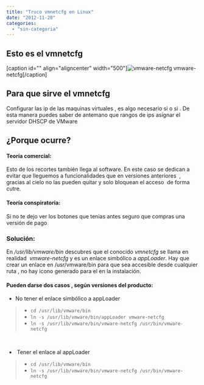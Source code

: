 ```yaml
---
title: "Truco vmnetcfg en Linux"
date: "2012-11-20"
categories: 
  - "sin-categoria"
---
```


## Esto es el vmnetcfg

\[caption id="" align="aligncenter" width="500"\]![vmware-netcfg](images/8202482721_b5e1de6ebd.jpg "vmware-netcfg") vmware-netcfg\[/caption\]

## Para que sirve el vmnetcfg

Configurar las ip de las maquinas virtuales , es algo necesario si o si . De esta manera puedes saber de antemano que rangos de ips asignar el servidor DHSCP de VMware

## ¿Porque ocurre?

#### Teoría comercial:

Esto de los recortes también llega al software. En este caso se dedican a evitar que lleguemos a funcionalidades que en versiones anteriores  , gracias al cielo no las pueden quitar y solo bloquean el acceso  de forma cutre.

#### Teoría conspiratoria:

Si no te dejo ver los botones que tenias antes seguro que compras una versión de pago

### Solución:

En _/usr/lib/vmware/bin_ descubres que el conocido _vmnetcfg_ se llama en realidad  _vmware-netcfg_ y es un enlace simbólico a _appLoader_. Hay que crear un enlace en /usr/vmware/bin para que sea accesible desde cualquier ruta , no hay icono generado para el en la instalación.

#### Pueden darse dos casos , según versiones del producto:

- No tener el enlace simbólico a appLoader

> - `cd /usr/lib/vmware/bin`
> - `ln -s /usr/lib/vmware/bin/appLoader vmware-netcfg`
> - `ln -s /usr/lib/vmware/bin/vmware-netcfg /usr/bin/vmware-netcfg`

 

-  Tener el enlace al appLoader

> - `cd /usr/lib/vmware/bin`
> - `ln -s /usr/lib/vmware/bin/vmware-netcfg /usr/bin/vmware-netcfg`

